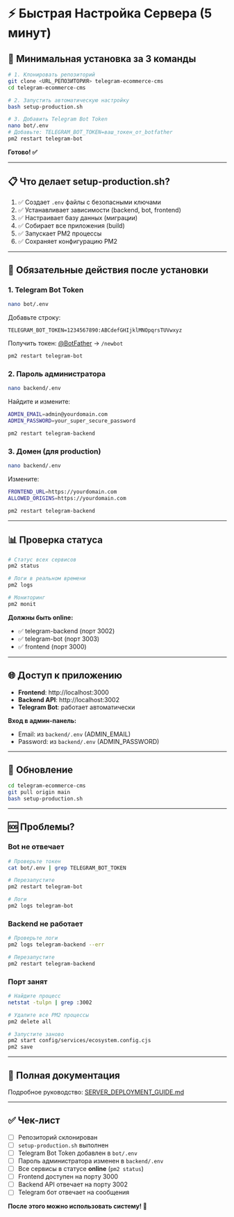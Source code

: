 # ⚡ Быстрая Настройка Сервера (5 минут)

## 🎯 Минимальная установка за 3 команды

```bash
# 1. Клонировать репозиторий
git clone <URL_РЕПОЗИТОРИЯ> telegram-ecommerce-cms
cd telegram-ecommerce-cms

# 2. Запустить автоматическую настройку
bash setup-production.sh

# 3. Добавить Telegram Bot Token
nano bot/.env
# Добавьте: TELEGRAM_BOT_TOKEN=ваш_токен_от_botfather
pm2 restart telegram-bot
```

**Готово! ✅**

---

## 📋 Что делает setup-production.sh?

1. ✅ Создает `.env` файлы с безопасными ключами
2. ✅ Устанавливает зависимости (backend, bot, frontend)
3. ✅ Настраивает базу данных (миграции)
4. ✅ Собирает все приложения (build)
5. ✅ Запускает PM2 процессы
6. ✅ Сохраняет конфигурацию PM2

---

## 🔑 Обязательные действия после установки

### 1. Telegram Bot Token

```bash
nano bot/.env
```

Добавьте строку:
```
TELEGRAM_BOT_TOKEN=1234567890:ABCdefGHIjklMNOpqrsTUVwxyz
```

Получить токен: [@BotFather](https://t.me/BotFather) → `/newbot`

```bash
pm2 restart telegram-bot
```

### 2. Пароль администратора

```bash
nano backend/.env
```

Найдите и измените:
```bash
ADMIN_EMAIL=admin@yourdomain.com
ADMIN_PASSWORD=your_super_secure_password
```

```bash
pm2 restart telegram-backend
```

### 3. Домен (для production)

```bash
nano backend/.env
```

Измените:
```bash
FRONTEND_URL=https://yourdomain.com
ALLOWED_ORIGINS=https://yourdomain.com
```

```bash
pm2 restart telegram-backend
```

---

## 📊 Проверка статуса

```bash
# Статус всех сервисов
pm2 status

# Логи в реальном времени
pm2 logs

# Мониторинг
pm2 monit
```

**Должны быть online:**
- ✅ telegram-backend (порт 3002)
- ✅ telegram-bot (порт 3003)
- ✅ frontend (порт 3000)

---

## 🌐 Доступ к приложению

- **Frontend**: http://localhost:3000
- **Backend API**: http://localhost:3002
- **Telegram Bot**: работает автоматически

**Вход в админ-панель:**
- Email: из `backend/.env` (ADMIN_EMAIL)
- Password: из `backend/.env` (ADMIN_PASSWORD)

---

## 🔄 Обновление

```bash
cd telegram-ecommerce-cms
git pull origin main
bash setup-production.sh
```

---

## 🆘 Проблемы?

### Bot не отвечает
```bash
# Проверьте токен
cat bot/.env | grep TELEGRAM_BOT_TOKEN

# Перезапустите
pm2 restart telegram-bot

# Логи
pm2 logs telegram-bot
```

### Backend не работает
```bash
# Проверьте логи
pm2 logs telegram-backend --err

# Перезапустите
pm2 restart telegram-backend
```

### Порт занят
```bash
# Найдите процесс
netstat -tulpn | grep :3002

# Удалите все PM2 процессы
pm2 delete all

# Запустите заново
pm2 start config/services/ecosystem.config.cjs
pm2 save
```

---

## 📖 Полная документация

Подробное руководство: [SERVER_DEPLOYMENT_GUIDE.md](./SERVER_DEPLOYMENT_GUIDE.md)

---

## ✅ Чек-лист

- [ ] Репозиторий склонирован
- [ ] `setup-production.sh` выполнен
- [ ] Telegram Bot Token добавлен в `bot/.env`
- [ ] Пароль администратора изменен в `backend/.env`
- [ ] Все сервисы в статусе **online** (`pm2 status`)
- [ ] Frontend доступен на порту 3000
- [ ] Backend API отвечает на порту 3002
- [ ] Telegram бот отвечает на сообщения

**После этого можно использовать систему! 🎉**

